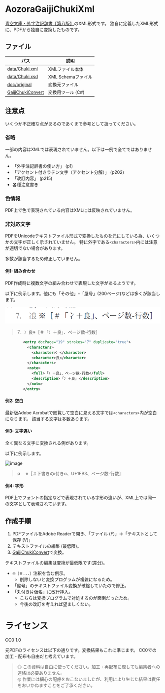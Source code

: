 # AozoraGaijiChukiXml
[青空文庫・外字注記辞書【第八版】](https://www.aozora.gr.jp/gaiji_chuki/)のXML形式です。
独自に定義したXML形式に、PDFから独自に変換したものです。

## ファイル
| パス | 説明 |
| -- | -- |
| [data/Chuki.xml](data/Chuki.xml) | XMLファイル本体 |
| [data/Chuki.xsd](data/Chuki.xsd) | XML Schemaファイル |
| [doc/original](doc/original) | 変換元ファイル |
| [GaijiChukiConvert](GaijiChukiConvert) | 変換用ツール (C#) |

## 注意点
いくつか不正確な点があるのであくまで参考として扱ってください。

### 省略
一部の内容はXMLでは表現されていません。以下は一例で全てではありません。

* 「外字注記辞書の使い方」 (p1)
* 「アクセント付きラテン文字（アクセント分解）」 (p202)
* 「改訂内容」 (p215)
* 各種注意書き

### 色情報
PDF上で色で表現されている内容はXMLには反映されていません。

### 非対応文字
PDFをUnicodeテキストファイル形式で変換したものを元にしている為、いくつかの文字が正しく示されていません。
特に外字である`<characters>`内には注意が適切でない場合があります。

多数が該当するため修正していません。

#### 例1: 組み合わせ
PDF作成時に複数文字の組み合わせで表現した文字があるようです。

以下に例示します。他にも「その他」-「屋号」(200ページ)などは多くが該当します。

![スクリーンショット](doc/img/ss1.png)

> 7．冫良※［＃「冫＋良」、ページ数-行数］

```xml
        <entry docPage="19" strokes="7" duplicate="true">
          <characters>
            <character>冫</character>
            <character>良</character>
          </characters>
          <note>
            <full>「冫＋良」、ページ数-行数</full>
            <description>「冫＋良」</description>
          </note>
        </entry>
```

#### 例2: 空白
最新版Adobe Acrobatで閲覧して空白に見える文字では`<characters>`内が空白になります。
該当する文字は多数あります。

#### 例3: 文字違い
全く異なる文字に変換される例があります。

以下に例示します。

![image](https://user-images.githubusercontent.com/10556974/169720115-d815bc50-fec1-4e9e-9902-2813ef8a937d.png)

> ø 　※［＃下書きのι付きα、U+1FB3、ページ数-行数］

#### 例4: 字形
PDF上でフォントの指定などで表現されている字形の違いが、XML上では同一の文字として表現されています。

## 作成手順
1. PDFファイルをAdobe Readerで開き、「ファイル (F)」→「テキストとして保存 (V)」
2. テキストファイルの編集 (最低限)。
3. [GaijiChukiConvert](GaijiChukiConvert)で変換。

テキストファイルの編集は変換が最低限です([差分](doc/original/gaiji_chuki.diff.txt))。

* `※［＃...］`注釈を含む例示。
  * 削除しないと変換プログラムが複雑になるため。
* 「屋号」のテキストファイル変換が破綻していたので修正。
* 「丸付き片仮名」に改行挿入。
  * こちらは変換プログラムで対処するのが面倒だったため。
  * 今後の改訂を考えれば望ましくない。

# ライセンス
CC0 1.0

元PDFのライセンスは以下の通りです。変換結果もこれに準じます。
CC0での加工・配布も自由だと考えています。

> ◎ この資料は自由に使ってください。加工・再配布に際しても編集者への連絡は必要ありません。  
> ◎ 作業には細心の配慮をおこないましたが、利用により生じた結果は責任をおいかねますことをご了承ください。  
> 
